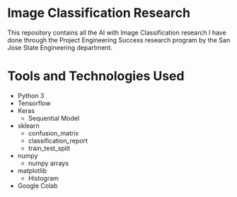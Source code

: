 # Image Classification Research
This repository contains all the AI with Image Classification research I have done through the Project Engineering Success research program by the San Jose State Engineering department.

# Tools and Technologies Used
* Python 3
* Tensorflow
* Keras
    * Sequential Model
* sklearn
    * confusion_matrix
    * classification_report
    * train_test_split
* numpy
    * numpy arrays
* matplotlib
    * Histogram
* Google Colab
